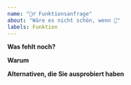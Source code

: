 ```yaml
---
name: "🧚‍♂️ Funktionsanfrage"
about: "Wäre es nicht schön, wenn 💭"
labels: Funktion
---
```


<!-- Please replace all placeholders such as this below -->

**Was fehlt noch?**

<!-- Describe your feature idea  -->

**Warum**

<!-- Describe the problem you are facing -->

**Alternativen, die Sie ausprobiert haben**

<!-- Describe the workarounds you tried so far and how they worked for you -->


